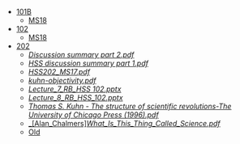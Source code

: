 - [101B](101B)
    - [MS18](101B\MS18)
- [102](102)
    - [MS18](102\MS18)
- [202](202)
    - [_Discussion summary part 2.pdf_](202\Discussion%20summary%20part%202.pdf)
    - [_HSS discussion summary part 1.pdf_](202\HSS%20discussion%20summary%20part%201.pdf)
    - [_HSS202_MS17.pdf_](202\HSS202_MS17.pdf)
    - [_kuhn-objectivity.pdf_](202\kuhn-objectivity.pdf)
    - [_Lecture_7_RB_HSS 102.pptx_](202\Lecture_7_RB_HSS%20102.pptx)
    - [_Lecture_8_RB_HSS_102.pptx_](202\Lecture_8_RB_HSS_102.pptx)
    - [_Thomas S. Kuhn - The structure of scientific revolutions-The University of Chicago Press (1996).pdf_](202\Thomas%20S.%20Kuhn%20-%20The%20structure%20of%20scientific%20revolutions-The%20University%20of%20Chicago%20Press%20(1996).pdf)
    - [_[Alan_Chalmers]_What_Is_This_Thing_Called_Science.pdf_](202\[Alan_Chalmers]_What_Is_This_Thing_Called_Science.pdf)
    - [Old](202\Old)
